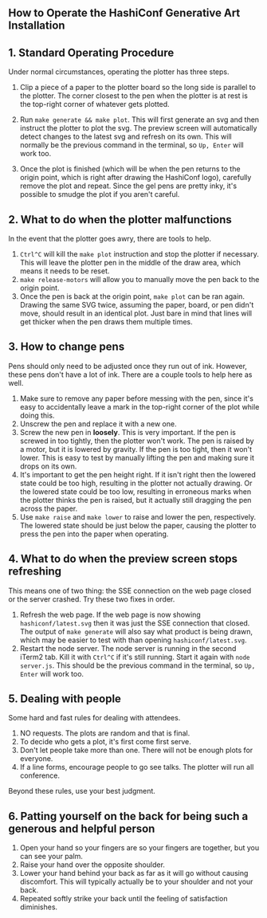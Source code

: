 ## How to Operate the HashiConf Generative Art Installation

## 1. Standard Operating Procedure

Under normal circumstances, operating the plotter has three steps.

1. Clip a piece of a paper to the plotter board so the long side is parallel to the plotter. The corner closest to the pen when the plotter is at rest is the top-right corner of whatever gets plotted.

2. Run `make generate && make plot`. This will first generate an svg and then instruct the plotter to plot the svg. The preview screen will automatically detect changes to the latest svg and refresh on its own. This will normally be the previous command in the terminal, so `Up, Enter` will work too.

3. Once the plot is finished (which will be when the pen returns to the origin point, which is right after drawing the HashiConf logo), carefully remove the plot and repeat. Since the gel pens are pretty inky, it's possible to smudge the plot if you aren't careful.

## 2. What to do when the plotter malfunctions

In the event that the plotter goes awry, there are tools to help.

1. `Ctrl^C` will kill the `make plot` instruction and stop the plotter if necessary. This will leave the plotter pen in the middle of the draw area, which means it needs to be reset.
2. `make release-motors` will allow you to manually move the pen back to the origin point.
3. Once the pen is back at the origin point, `make plot` can be ran again. Drawing the same SVG twice, assuming the paper, board, or pen didn't move, should result in an identical plot. Just bare in mind that lines will get thicker when the pen draws them multiple times.

## 3. How to change pens

Pens should only need to be adjusted once they run out of ink. However, these pens don't have a lot of ink. There are a couple tools to help here as well.

1. Make sure to remove any paper before messing with the pen, since it's easy to accidentally leave a mark in the top-right corner of the plot while doing this.
2. Unscrew the pen and replace it with a new one.
3. Screw the new pen in **loosely**. This is very important. If the pen is screwed in too tightly, then the plotter won't work. The pen is raised by a motor, but it is lowered by gravity. If the pen is too tight, then it won't lower. This is easy to test by manually lifting the pen and making sure it drops on its own.
4. It's important to get the pen height right. If it isn't right then the lowered state could be too high, resulting in the plotter not actually drawing. Or the lowered state could be too low, resulting in erroneous marks when the plotter thinks the pen is raised, but it actually still dragging the pen across the paper.
5. Use `make raise` and `make lower` to raise and lower the pen, respectively. The lowered state should be just below the paper, causing the plotter to press the pen into the paper when operating.

## 4. What to do when the preview screen stops refreshing

This means one of two thing: the SSE connection on the web page closed or the server crashed. Try these two fixes in order.

1. Refresh the web page. If the web page is now showing `hashiconf/latest.svg` then it was just the SSE connection that closed. The output of `make generate` will also say what product is being drawn, which may be easier to test with than opening `hashiconf/latest.svg`.
2. Restart the node server. The node server is running in the second iTerm2 tab. Kill it with `Ctrl^C` if it's still running. Start it again with `node server.js`. This should be the previous command in the terminal, so `Up, Enter` will work too.

## 5. Dealing with people

Some hard and fast rules for dealing with attendees.

1. NO requests. The plots are random and that is final.
2. To decide who gets a plot, it's first come first serve.
3. Don't let people take more than one. There will not be enough plots for everyone.
4. If a line forms, encourage people to go see talks. The plotter will run all conference.

Beyond these rules, use your best judgment.

## 6. Patting yourself on the back for being such a generous and helpful person

1. Open your hand so your fingers are so your fingers are together, but you can see your palm.
2. Raise your hand over the opposite shoulder.
3. Lower your hand behind your back as far as it will go without causing discomfort. This will typically actually be to your shoulder and not your back.
4. Repeated softly strike your back until the feeling of satisfaction diminishes.